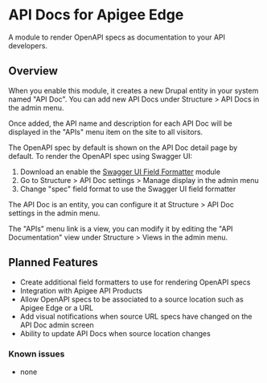 # API Docs for Apigee Edge

A module to render OpenAPI specs as documentation to your API developers.


## Overview

When you enable this module, it creates a new Drupal entity in your system named
"API Doc". You can add new API Docs under Structure > API Docs in the admin menu.

Once added, the API name and description for each API Doc will be displayed in the
"APIs" menu item on the site to all visitors.

The OpenAPI spec by default is shown on the API Doc detail page by default.
To render the OpenAPI spec using Swagger UI:

1. Download an enable the [Swagger UI Field Formatter](https://www.drupal.org/project/swagger_ui_formatter) module
2. Go to Structure > API Doc settings > Manage display in the admin menu
3. Change "spec" field format to use the Swagger UI field formatter

The API Doc is an entity, you can configure it at Structure > API Doc settings in the admin
menu.

The "APIs" menu link is a view, you can modify it by editing the "API Documentation" view
under Structure > Views in the admin menu.

## Planned Features

- Create additional field formatters to use for rendering OpenAPI specs
- Integration with Apigee API Products
- Allow OpenAPI specs to be associated to a source location such as Apigee Edge or
  a URL
- Add visual notifications when source URL specs have changed on the API Doc admin screen
- Ability to update API Docs when source location changes

### Known issues

- none

